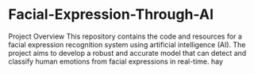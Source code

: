 # Facial-Expression-Through-AI
Project Overview This repository contains the code and resources for a facial expression recognition system using artificial intelligence (AI). The project aims to develop a robust and accurate model that can detect and classify human emotions from facial expressions in real-time.
hay

